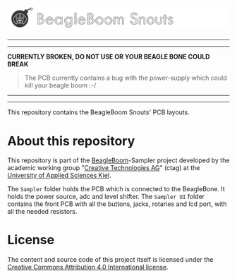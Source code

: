 # ![alt text](docs/snouts_logo.png "BeagleBoom Snouts")

----
----

**CURRENTLY BROKEN, DO NOT USE OR YOUR BEAGLE BONE COULD BREAK**
>The PCB currently contains a bug with the power-supply which could kill your beagle boom :-/

----
----

This repository contains the BeagleBoom Snouts' PCB layouts.

# About this repository
This repository is part of the [BeagleBoom](https://github.com/beagleboom)-Sampler project developed by the academic working group "[Creative Technologies AG](http://www.creative-technologies.de/)" (ctag) at the [University of Applied Sciences Kiel](https://www.fh-kiel.de/).

The `Sampler` folder holds the PCB which is connected to the BeagleBone. It holds the power source, adc and level shifter.
The `Sampler UI` folder contains the front PCB with all the buttons, jacks, rotaries and lcd port, with all the needed resistors. 


# License
The content and source code of this project itself is licensed under the [Creative Commons Attribution 4.0 International license](https://creativecommons.org/licenses/by/4.0/).
